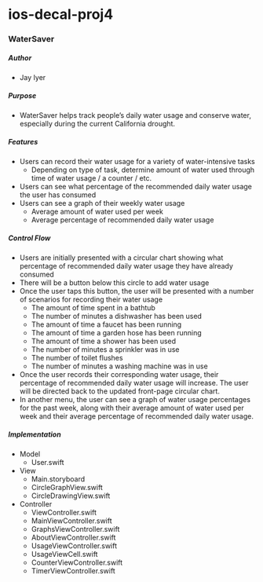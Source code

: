 # ios-decal-proj4
### **WaterSaver**

##### Author <br />
* Jay Iyer

##### Purpose <br />
* WaterSaver helps track people’s daily water usage and conserve water, especially during the current California drought.

##### Features <br />
* Users can record their water usage for a variety of water-intensive tasks <br />
  * Depending on type of task, determine amount of water used through time of water usage / a counter / etc. <br />
* Users can see what percentage of the recommended daily water usage the user has consumed <br />
* Users can see a graph of their weekly water usage <br />
  * Average amount of water used per week <br />
  * Average percentage of recommended daily water usage <br />

##### Control Flow <br />
* Users are initially presented with a circular chart showing what percentage of recommended daily water usage they have already consumed <br />
* There will be a button below this circle to add water usage <br />
* Once the user taps this button, the user will be presented with a number of scenarios for recording their water usage <br /> 
  * The amount of time spent in a bathtub <br />
  * The number of minutes a dishwasher has been used <br />
  * The amount of time a faucet has been running <br />
  * The amount of time a garden hose has been running <br />
  * The amount of time a shower has been used <br />
  * The number of minutes a sprinkler was in use <br />
  * The number of toilet flushes <br />
  * The number of minutes a washing machine was in use <br />
* Once the user records their corresponding water usage, their percentage of recommended daily water usage will increase. The user will be directed back to the updated front-page circular chart. <br />
* In another menu, the user can see a graph of water usage percentages for the past week, along with their average amount of water used per week and their average percentage of recommended daily water usage. <br />

##### Implementation <br />
* Model <br />
  * User.swift <br />
* View <br />
  * Main.storyboard <br />
  * CircleGraphView.swift <br />
  * CircleDrawingView.swift <br />
* Controller <br />
  * ViewController.swift <br />
  * MainViewController.swift <br />
  * GraphsViewController.swift <br />
  * AboutViewController.swift <br />
  * UsageViewController.swift <br />
  * UsageViewCell.swift <br />
  * CounterViewController.swift <br />
  * TimerViewController.swift <br />
